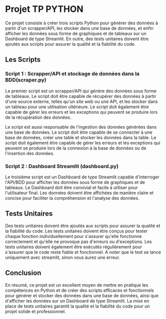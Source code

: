 # Projet TP PYTHON

Ce projet consiste à créer trois scripts Python pour générer des données à partir d'un scrapper/API, les stocker dans une base de données, et enfin afficher les données sous forme de graphiques et de tableaux sur un Dashboard de type Streamlit. En outre, des tests unitaires doivent être ajoutés aux scripts pour assurer la qualité et la fiabilité du code.

## Les Scripts

### Script 1 : Scrapper/API et stockage de données dans la BDD(scraper.py)

Le premier script est un scrapper/API qui génère des données sous forme de tableaux. Le script doit être capable de récupérer des données à partir d'une source externe, telles qu'un site web ou une API, et les stocker dans un tableau pour une utilisation ultérieure. Le script doit également être capable de gérer les erreurs et les exceptions qui peuvent se produire lors de la récupération des données.

Le script est  aussi responsable de l'ingestion des données générées dans une base de données. Le script doit être capable de se connecter à une base de données, créer une table et stocker les données dans la table. Le script doit également être capable de gérer les erreurs et les exceptions qui peuvent se produire lors de la connexion à la base de données ou de l'insertion des données.

### Script 2 : Dashboard Streamlit (dashboard.py)

Le troisième script est un Dashboard de type Streamlit capable d'interroger l'API/BDD pour afficher les données sous forme de graphiques et de tableaux. Le Dashboard doit être convivial et facile à utiliser pour l'utilisateur final. Les données doivent être affichées de manière claire et concise pour faciliter la compréhension et l'analyse des données.

## Tests Unitaires

Des tests unitaires doivent être ajoutés aux scripts pour assurer la qualité et la fiabilité du code. Les tests unitaires doivent être conçus pour tester chaque fonction individuellement pour s'assurer qu'elle fonctionne correctement et qu'elle ne provoque pas d'erreurs ou d'exceptions. Les tests unitaires doivent également être exécutés régulièrement pour s'assurer que le code reste fiable et fonctionnel.
A noter que le test se lance uniquement avec streamlit, sinon vous aurez une erreur.

## Conclusion

En résumé, ce projet est un excellent moyen de mettre en pratique les compétences en Python et de créer des scripts efficaces et fonctionnels pour générer et stocker des données dans une base de données, ainsi que d'afficher les données sur un Dashboard de type Streamlit. La mise en place de tests unitaires garantit la qualité et la fiabilité du code pour un projet solide et professionnel.

